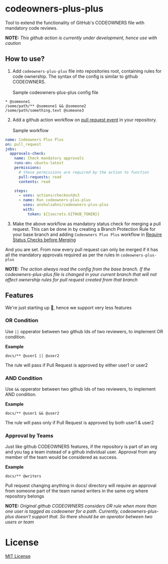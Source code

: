 # codeowners-plus-plus
Tool to extend the functionality of GitHub's CODEOWNERS file with mandatory code reviews.

**NOTE:** _This github action is currently under development, hence use with caution_

## How to use?

1. Add `codeowners-plus-plus` file into repositories root, containing rules for code ownership. The syntax of the config is similar to github CODEOWNERS.
<br><br>Sample codeowners-plus-plus config file
```
* @someone1
/some/path/** @someone1 && @someone2
/some/path/something.text @someone3
```

2. Add a github action workflow on [pull request event](https://docs.github.com/en/actions/using-workflows/events-that-trigger-workflows#pull_request) in your repository.
<br><br>Sample workflow

```yaml
name: Codeowners Plus Plus
on: pull_request
jobs:
  approvals-check:
    name: Check mandatory approvals
    runs-on: ubuntu-latest
    permissions:
      # these permissions are required by the action to function
      pull-requests: read
      contents: read

    steps:
      - uses: actions/checkout@v3
      - name: Run codeowners-plus-plus
        uses: anshulsahni/codeowners-plus-plus
        with:
          token: ${{secrets.GITHUB_TOKEN}}
```

3. Make the above workflow as mandatory status check for merging a pull request. This can be done in by creating a Branch Protection Rule for your base branch and adding `Codeowners Plus Plus` workflow in [Require Status Checks before Merging](https://docs.github.com/en/repositories/configuring-branches-and-merges-in-your-repository/managing-protected-branches/managing-a-branch-protection-rule)


And you are set. From now every pull request can only be merged if it has all the mandatory approvals required as per the rules in `codeowners-plus-plus`

**NOTE:** _The action always read the config from the base branch. If the codeowners-plus-plus file is changed in your current branch that will not affect ownership rules for pull request created from that branch_


## Features

We're just starting up 🤷, hence we support very less features

### OR Condition
Use `||` opperator between two github Ids of two reviewers, to implement OR condition.

**Example**

```
docs/** @user1 || @user2
```
The rule will pass if Pull Request is approved by either user1 or user2

### AND Condition
Use `&&` opperator between two github Ids of two reviewers, to implement AND condition.

**Example**

```
docs/** @user1 && @user2
```
The rule will pass only if Pull Request is approved by both user1 & user2

### Approval by Teams
Just like github CODEOWNERS features, if the repository is part of an org and you tag a team instead of a github individual user. Approval from any member of the team would be considered as success.

**Example**

```
docs/** @writers
```

Pull request changing anything in docs/ directory will require an approval from someone part of the team named writers in the same org where repository belongs

**NOTE:** _Original github CODEOWNERS considers OR rule when more than one user is tagged as codeowner for a path. Currently, codeowners-plus-plus doesn't support that. So there should be an operator between two users or team_

# License

[MIT License](https://choosealicense.com/licenses/mit/)

